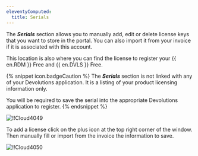 ```yaml
---
eleventyComputed:
  title: Serials
---
```

The ***Serials*** section allows you to manually add, edit or delete license keys that you want to store in the portal. You can also import it from your invoice if it is associated with this account.

This location is also where you can find the license to register your {{ en.RDM }} Free and {{ en.DVLS }} Free.

{% snippet icon.badgeCaution %}
The ***Serials*** section is not linked with any of your Devolutions application. It is a listing of your product licensing information only.

You will be required to save the serial into the appropriate Devolutions application to register.
{% endsnippet %}

![!!Cloud4049](https://cdnweb.devolutions.net/docs/docs_en_cloud_Cloud4049.png)

To add a license click on the plus icon at the top right corner of the window. Then manually fill or import from the invoice the information to save.

![!!Cloud4050](https://cdnweb.devolutions.net/docs/docs_en_cloud_Cloud4050.png)
